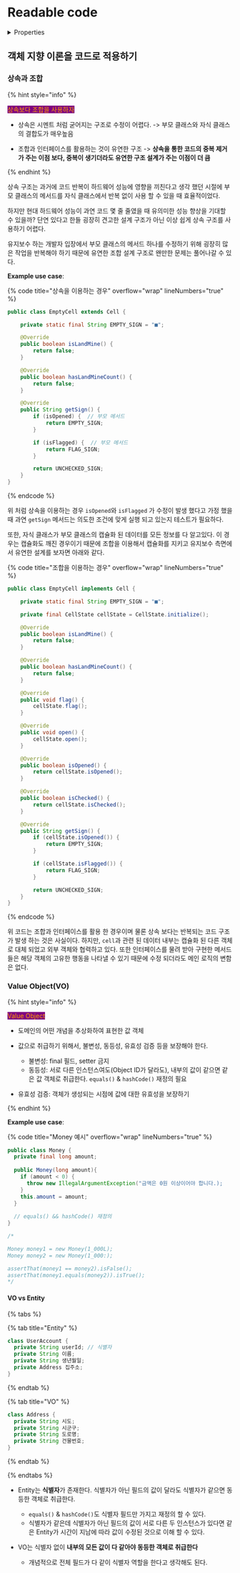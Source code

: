 # Readable code

<details>

<summary>Properties</summary>

:pencil:2024.09.10

:page_facing_up: [읽기 좋은 코드를 작성하는 사고법](https://www.inflearn.com/course/readable-code-%EC%9D%BD%EA%B8%B0%EC%A2%8B%EC%9D%80%EC%BD%94%EB%93%9C-%EC%9E%91%EC%84%B1%EC%82%AC%EA%B3%A0%EB%B2%95/dashboard)

:paperclip: 상속과 조합

</details>

## 객체 지향 이론을 코드로 적용하기


### 상속과 조합


{% hint style="info" %}

<mark style="color:orange;background-color:purple;">상속보다 조합을 사용하자</mark>

- 상속은 시멘트 처럼 굳어지는 구조로 수정이 어렵다. -> 부모 클래스와 자식 클래스의 결합도가 매우높음

- 조합과 인터페이스를 활용하는 것이 유연한 구조 -> **상속을 통한 코드의 중복 제거가 주는 이점 보다, 중복이 생기더라도 유연한 구조 설계가 주는 이점이 더 큼**

{% endhint %}


상속 구조는 과거에 코드 반복이 하드웨어 성능에 영향을 끼친다고 생각 했던 시절에 부모 클래스의 메서드를 자식 클래스에서 반복 없이 사용 할 수 있을 때 효율적이었다.

하지만 현대 하드웨어 성능이 과연 코드 몇 줄 줄였을 때 유의미한 성능 향상을 기대할 수 있을까? 단연 있다고 한들 굉장히 견고한 설계 구조가 아닌 이상 쉽게 상속 구조를 사용하기 어렵다.

유지보수 하는 개발자 입장에서 부모 클래스의 메서드 하나를 수정하기 위해 굉장히 많은 작업을 반복해야 하기 때문에 유연한 조합 설계 구조로 왠만한 문제는 풀어나갈 수 있다.

**Example use case**:

{% code title="상속을 이용하는 경우" overflow="wrap" lineNumbers="true" %}

```java
public class EmptyCell extends Cell {

    private static final String EMPTY_SIGN = "■";

    @Override
    public boolean isLandMine() {
        return false;
    }

    @Override
    public boolean hasLandMineCount() {
        return false;
    }

    @Override
    public String getSign() {
        if (isOpened) {  // 부모 메서드
            return EMPTY_SIGN;
        }

        if (isFlagged) {  // 부모 메서드
            return FLAG_SIGN;
        }

        return UNCHECKED_SIGN;
    }
}
```

{% endcode %}

위 처럼 상속을 이용하는 경우 `isOpened`와 `isFlagged` 가 수정이 발생 했다고 가정 했을 때 과연 `getSign` 메서드는 의도한 조건에 맞게 실행 되고 있는지 테스트가 필요하다.

또한, 자식 클래스가 부모 클래스의 캡슐화 된 데이터를 모든 정보를 다 알고있다. 이 경우는 캡슐화도 깨진 경우이기 때문에 조합을 이용해서 캡슐화를 지키고 유지보수 측면에서 유연한 설계를 보자면 아래와 같다.


{% code title="조합을 이용하는 경우" overflow="wrap" lineNumbers="true" %}

```java
public class EmptyCell implements Cell {

    private static final String EMPTY_SIGN = "■";

    private final CellState cellState = CellState.initialize();

    @Override
    public boolean isLandMine() {
        return false;
    }

    @Override
    public boolean hasLandMineCount() {
        return false;
    }

    @Override
    public void flag() {
        cellState.flag();
    }

    @Override
    public void open() {
        cellState.open();
    }

    @Override
    public boolean isOpened() {
        return cellState.isOpened();
    }

    @Override
    public boolean isChecked() {
        return cellState.isChecked();
    }

    @Override
    public String getSign() {
        if (cellState.isOpened()) {
            return EMPTY_SIGN;
        }

        if (cellState.isFlagged()) {
            return FLAG_SIGN;
        }

        return UNCHECKED_SIGN;
    }
}
```

{% endcode %}

위 코드는 조합과 인터페이스를 활용 한 경우이며 물론 상속 보다는 반복되는 코드 구조가 발생 하는 것은 사실이다. 하지만, `cell`과 관련 된 데이터 내부는 캡슐화 된 다른 객체로 대체 되었고 외부 객체와 협력하고 있다. 또한 인터페이스를 물려 받아 구현한 메서드들은 해당 객체의 고유한 행동을 나타낼 수 있기 때문에 수정 되더라도 메인 로직의 변함은 없다.

### Value Object(VO)

{% hint style="info" %}

<mark style="color:orange;background-color:purple;">Value Object</mark>

- 도메인의 어떤 개념을 추상화하여 표현한 값 객체

- 값으로 취급하기 위해서, 불변성, 동등성, 유효성 검증 등을 보장해야 한다.
  - 불변성: final 필드, setter 금지
  - 동등성: 서로 다른 인스턴스여도(Object ID가 달라도), 내부의 값이 같으면 같은 값 객체로 취급한다. `equals()` & `hashCode()` 재정의 필요

- 유효성 검증: 객체가 생성되는 시점에 값에 대한 유효성을 보장하기 

{% endhint %}

**Example use case**:

{% code title="Money 예시" overflow="wrap" lineNumbers="true" %}

```java
public class Money {
  private final long amount;
  
  public Money(long amount){
    if (amount < 0) {
      throw new IllegalArgumentException("금액은 0원 이상이어야 합니다.);
    }
    this.amount = amount;
  }
  
  // equals() && hashCode() 재정의
}

/*

Money money1 = new Money(1_000L);
Money money2 = new Money(1_000:);

assertThat(money1 == money2).isFalse();
assertThat(money1.equals(money2)).isTrue();
*/

```


#### VO vs Entity


{% tabs %}

{% tab title="Entity" %}

```java
class UserAccount {
  private String userId; // 식별자
  private String 이름;
  private String 생년월일;
  private Address 집주소;
}
```

{% endtab %}

{% tab title="VO" %}

```java
class Address {
  private String 시도;
  private String 시군구;
  private String 도로명;
  private String 건물번호;
}
```
 
{% endtab %}

{% endtabs %}

- Entity는 **식별자**가 존재한다. 식별자가 아닌 필드의 값이 달라도 식별자가 같으면 동등한 객체로 취급한다.
  - `equals()` & `hashCode()`도 식별자 필드만 가지고 재정의 할 수 있다.
  - 식별자가 같은데 식별자가 아닌 필드의 값이 서로 다른 두 인스턴스가 있다면 같은 Entity가 시간이 지남에 따라 값이 수정된 것으로 이해 할 수 있다.

- VO는 식별자 없이 **내부의 모든 값이 다 같아야 동등한 객체로 취급한다**
  - 개념적으로 전체 필드가 다 같이 식별자 역할을 한다고 생각해도 된다.

